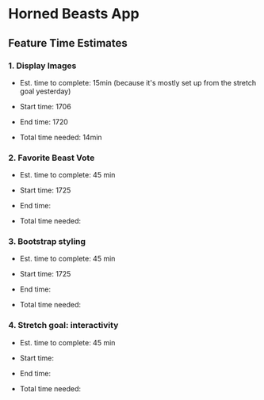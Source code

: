# Horned Beasts App

## Feature Time Estimates

### 1. Display Images

- Est. time to complete: 15min (because it's mostly set up from the stretch goal yesterday)

- Start time: 1706

- End time: 1720

- Total time needed: 14min

### 2. Favorite Beast Vote

- Est. time to complete: 45 min

- Start time: 1725

- End time:

- Total time needed:

### 3. Bootstrap styling

- Est. time to complete: 45 min

- Start time: 1725

- End time:

- Total time needed:

### 4. Stretch goal: interactivity

- Est. time to complete: 45 min

- Start time:

- End time:

- Total time needed:
